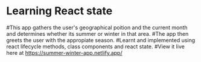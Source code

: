 # Learning React state
#This app gathers the user's geographical poition and the current month and determines whether its summer or winter in that area. 
#The app then greets the user with the appropiate season.
#Learnt and implemented using react lifecycle methods, class components and react state.
#View it live here at https://summer-winter-app.netlify.app/
